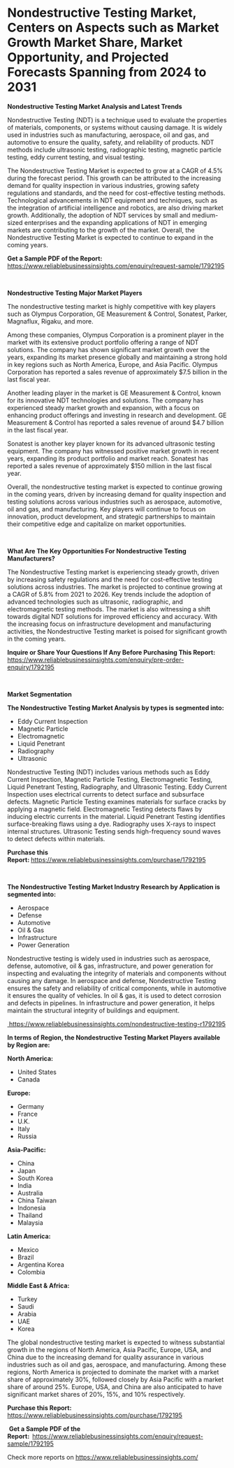 <p><h1>Nondestructive Testing Market, Centers on Aspects such as Market Growth Market Share, Market Opportunity, and Projected Forecasts Spanning from 2024 to 2031</h1></p><p><strong>Nondestructive Testing Market Analysis and Latest Trends</strong></p>
<p><p>Nondestructive Testing (NDT) is a technique used to evaluate the properties of materials, components, or systems without causing damage. It is widely used in industries such as manufacturing, aerospace, oil and gas, and automotive to ensure the quality, safety, and reliability of products. NDT methods include ultrasonic testing, radiographic testing, magnetic particle testing, eddy current testing, and visual testing.</p><p>The Nondestructive Testing Market is expected to grow at a CAGR of 4.5% during the forecast period. This growth can be attributed to the increasing demand for quality inspection in various industries, growing safety regulations and standards, and the need for cost-effective testing methods. Technological advancements in NDT equipment and techniques, such as the integration of artificial intelligence and robotics, are also driving market growth. Additionally, the adoption of NDT services by small and medium-sized enterprises and the expanding applications of NDT in emerging markets are contributing to the growth of the market. Overall, the Nondestructive Testing Market is expected to continue to expand in the coming years.</p></p>
<p><strong>Get a Sample PDF of the Report:&nbsp;</strong> <a href="https://www.reliablebusinessinsights.com/enquiry/request-sample/1792195">https://www.reliablebusinessinsights.com/enquiry/request-sample/1792195</a></p>
<p>&nbsp;</p>
<p><strong>Nondestructive Testing Major Market Players</strong></p>
<p><p>The nondestructive testing market is highly competitive with key players such as Olympus Corporation, GE Measurement & Control, Sonatest, Parker, Magnaflux, Rigaku, and more. </p><p>Among these companies, Olympus Corporation is a prominent player in the market with its extensive product portfolio offering a range of NDT solutions. The company has shown significant market growth over the years, expanding its market presence globally and maintaining a strong hold in key regions such as North America, Europe, and Asia Pacific. Olympus Corporation has reported a sales revenue of approximately $7.5 billion in the last fiscal year.</p><p>Another leading player in the market is GE Measurement & Control, known for its innovative NDT technologies and solutions. The company has experienced steady market growth and expansion, with a focus on enhancing product offerings and investing in research and development. GE Measurement & Control has reported a sales revenue of around $4.7 billion in the last fiscal year.</p><p>Sonatest is another key player known for its advanced ultrasonic testing equipment. The company has witnessed positive market growth in recent years, expanding its product portfolio and market reach. Sonatest has reported a sales revenue of approximately $150 million in the last fiscal year.</p><p>Overall, the nondestructive testing market is expected to continue growing in the coming years, driven by increasing demand for quality inspection and testing solutions across various industries such as aerospace, automotive, oil and gas, and manufacturing. Key players will continue to focus on innovation, product development, and strategic partnerships to maintain their competitive edge and capitalize on market opportunities.</p></p>
<p>&nbsp;</p>
<p><strong>What Are The Key Opportunities For Nondestructive Testing Manufacturers?</strong></p>
<p><p>The Nondestructive Testing market is experiencing steady growth, driven by increasing safety regulations and the need for cost-effective testing solutions across industries. The market is projected to continue growing at a CAGR of 5.8% from 2021 to 2026. Key trends include the adoption of advanced technologies such as ultrasonic, radiographic, and electromagnetic testing methods. The market is also witnessing a shift towards digital NDT solutions for improved efficiency and accuracy. With the increasing focus on infrastructure development and manufacturing activities, the Nondestructive Testing market is poised for significant growth in the coming years.</p></p>
<p><strong>Inquire or Share Your Questions If Any Before Purchasing This Report:</strong> <a href="https://www.reliablebusinessinsights.com/enquiry/pre-order-enquiry/1792195">https://www.reliablebusinessinsights.com/enquiry/pre-order-enquiry/1792195</a></p>
<p>&nbsp;</p>
<p><strong>Market Segmentation</strong></p>
<p><strong>The Nondestructive Testing Market Analysis by types is segmented into:</strong></p>
<p><ul><li>Eddy Current Inspection</li><li>Magnetic Particle</li><li>Electromagnetic</li><li>Liquid Penetrant</li><li>Radiography</li><li>Ultrasonic</li></ul></p>
<p><p>Nondestructive Testing (NDT) includes various methods such as Eddy Current Inspection, Magnetic Particle Testing, Electromagnetic Testing, Liquid Penetrant Testing, Radiography, and Ultrasonic Testing. Eddy Current Inspection uses electrical currents to detect surface and subsurface defects. Magnetic Particle Testing examines materials for surface cracks by applying a magnetic field. Electromagnetic Testing detects flaws by inducing electric currents in the material. Liquid Penetrant Testing identifies surface-breaking flaws using a dye. Radiography uses X-rays to inspect internal structures. Ultrasonic Testing sends high-frequency sound waves to detect defects within materials.</p></p>
<p><strong>Purchase this Report:&nbsp;</strong><a href="https://www.reliablebusinessinsights.com/purchase/1792195">https://www.reliablebusinessinsights.com/purchase/1792195</a></p>
<p>&nbsp;</p>
<p><strong>The Nondestructive Testing Market Industry Research by Application is segmented into:</strong></p>
<p><ul><li>Aerospace</li><li>Defense</li><li>Automotive</li><li>Oil & Gas</li><li>Infrastructure</li><li>Power Generation</li></ul></p>
<p><p>Nondestructive testing is widely used in industries such as aerospace, defense, automotive, oil & gas, infrastructure, and power generation for inspecting and evaluating the integrity of materials and components without causing any damage. In aerospace and defense, Nondestructive Testing ensures the safety and reliability of critical components, while in automotive it ensures the quality of vehicles. In oil & gas, it is used to detect corrosion and defects in pipelines. In infrastructure and power generation, it helps maintain the structural integrity of buildings and equipment.</p></p>
<p><a href="https://www.reliablebusinessinsights.com/nondestructive-testing-r1792195">&nbsp;https://www.reliablebusinessinsights.com/nondestructive-testing-r1792195</a></p>
<p><strong>In terms of Region, the Nondestructive Testing Market Players available by Region are:</strong></p>
<p>
    <p> <strong> North America: </strong>
        <ul>
            <li>United States</li>
            <li>Canada</li>
        </ul>
        </p> 
    <p> <strong> Europe: </strong>
        <ul>
            <li>Germany</li>
            <li>France</li>
            <li>U.K.</li>
            <li>Italy</li>
            <li>Russia</li>
        </ul>
        </p> 
    <p> <strong> Asia-Pacific: </strong>
        <ul>
            <li>China</li>
            <li>Japan</li>
            <li>South Korea</li>
            <li>India</li>
            <li>Australia</li>
            <li>China Taiwan</li>
            <li>Indonesia</li>
            <li>Thailand</li>
            <li>Malaysia</li>
        </ul>
        </p> 
    <p> <strong> Latin America: </strong>
        <ul>
            <li>Mexico</li>
            <li>Brazil</li>
            <li>Argentina Korea</li>
            <li>Colombia</li>
        </ul>
        </p> 
    <p> <strong> Middle East & Africa: </strong>
        <ul>
            <li>Turkey</li>
            <li>Saudi</li>
            <li>Arabia</li>
            <li>UAE</li>
            <li>Korea</li>
        </ul>
    </p>
    </p>
<p><p>The global nondestructive testing market is expected to witness substantial growth in the regions of North America, Asia Pacific, Europe, USA, and China due to the increasing demand for quality assurance in various industries such as oil and gas, aerospace, and manufacturing. Among these regions, North America is projected to dominate the market with a market share of approximately 30%, followed closely by Asia Pacific with a market share of around 25%. Europe, USA, and China are also anticipated to have significant market shares of 20%, 15%, and 10% respectively.</p></p>
<p><strong>Purchase this Report: </strong><a href="https://www.reliablebusinessinsights.com/purchase/1792195">https://www.reliablebusinessinsights.com/purchase/1792195</a></p>
<p>&nbsp;<strong>Get a Sample PDF of the Report:&nbsp;&nbsp;</strong><a href="https://www.reliablebusinessinsights.com/enquiry/request-sample/1792195">https://www.reliablebusinessinsights.com/enquiry/request-sample/1792195</a></p>
<p><strong></strong></p>
<p>Check more reports on <a href="https://www.reliablebusinessinsights.com/">https://www.reliablebusinessinsights.com/</a></p>